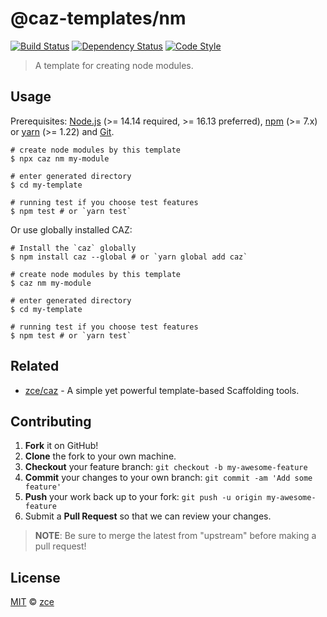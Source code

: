 # @caz-templates/nm

[![Build Status][travis-img]][travis-url]
[![Dependency Status][dependency-img]][dependency-url]
[![Code Style][style-img]][style-url]

> A template for creating node modules.

## Usage

Prerequisites: [Node.js](https://nodejs.org) (>= 14.14 required, >= 16.13 preferred), [npm](https://www.npmjs.com) (>= 7.x) or [yarn](https://yarnpkg.com) (>= 1.22) and [Git](https://git-scm.com).

```shell
# create node modules by this template
$ npx caz nm my-module

# enter generated directory
$ cd my-template

# running test if you choose test features
$ npm test # or `yarn test`
```

Or use globally installed CAZ:

```shell
# Install the `caz` globally
$ npm install caz --global # or `yarn global add caz`

# create node modules by this template
$ caz nm my-module

# enter generated directory
$ cd my-template

# running test if you choose test features
$ npm test # or `yarn test`
```

## Related

- [zce/caz](https://github.com/zce/caz) - A simple yet powerful template-based Scaffolding tools.

## Contributing

1. **Fork** it on GitHub!
2. **Clone** the fork to your own machine.
3. **Checkout** your feature branch: `git checkout -b my-awesome-feature`
4. **Commit** your changes to your own branch: `git commit -am 'Add some feature'`
5. **Push** your work back up to your fork: `git push -u origin my-awesome-feature`
6. Submit a **Pull Request** so that we can review your changes.

> **NOTE**: Be sure to merge the latest from "upstream" before making a pull request!

## License

[MIT](LICENSE) &copy; [zce](https://zce.me)



[travis-img]: https://img.shields.io/travis/com/caz-templates/nm
[travis-url]: https://travis-ci.com/caz-templates/nm
[dependency-img]: https://img.shields.io/librariesio/github/caz-templates/nm
[dependency-url]: https://github.com/caz-templates/nm
[style-img]: https://img.shields.io/badge/code_style-standard-brightgreen
[style-url]: https://standardjs.com
